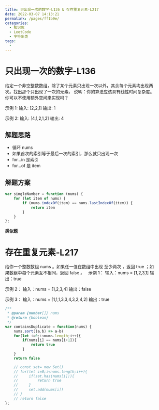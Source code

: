 ```yaml
---
title: 只出现一次的数字-L136 & 存在重复元素-L217
date: 2022-03-07 14:13:21
permalink: /pages/ff1b9e/
categories:
  - 知识库
  - LeetCode
  - 字符串类
tags:
  - 
---
```


# 只出现一次的数字-L136

给定一个非空整数数组，除了某个元素只出现一次以外，其余每个元素均出现两次。找出那个只出现了一次的元素。
说明：你的算法应该具有线性时间复杂度。 你可以不使用额外空间来实现吗？

示例 1:
输入: [2,2,1]
输出: 1

示例 2:
输入: [4,1,2,1,2]
输出: 4
<!-- more -->

## 解题思路

- 循环 nums
- 如果首次的索引等于最后一次的索引，那么就只出现一次
- for...in 是索引
- for...of 是 item

## 解题方案

```js
var singleNumber = function (nums) {
    for (let item of nums) {
        if (nums.indexOf(item) == nums.lastIndexOf(item)) {
            return item
        }
    }
};
```

**类似题**

# 存在重复元素-L217

给你一个整数数组 nums 。如果任一值在数组中出现 至少两次 ，返回 true ；如果数组中每个元素互不相同，返回 false 。
 
示例 1：
输入：nums = [1,2,3,1]
输出：true

示例 2：
输入：nums = [1,2,3,4]
输出：false

示例 3：
输入：nums = [1,1,1,3,3,4,3,2,4,2]
输出：true

```js
/**
 * @param {number[]} nums
 * @return {boolean}
 */
var containsDuplicate = function(nums) {
    nums.sort((a,b) => a-b)
    for(let i=0;i<nums.length;i++){
        if(nums[i] == nums[i+1]){
            return true
        }
    }
    return false

    // const set= new Set()
    // for(let i=0;i<nums.length;i++){
    //     if(set.has(nums[i])){
    //         return true
    //     }
    //     set.add(nums[i])
    // }
    // return false
};
```